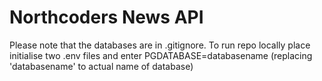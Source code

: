 # Northcoders News API

Please note that the databases are in .gitignore.  To run repo locally place initialise two .env files and enter PGDATABASE=databasename (replacing 'databasename' to actual name of database)
